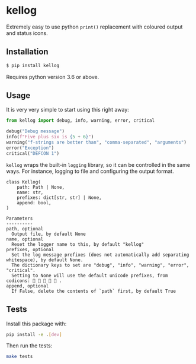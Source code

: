 # kellog

Extremely easy to use python `print()` replacement with coloured output and status icons.

## Installation

```bash
$ pip install kellog
```

Requires python version 3.6 or above.

## Usage

It is very very simple to start using this right away:

```python
from kellog import debug, info, warning, error, critical

debug("Debug message")
info(f"Five plus six is {5 + 6}")
warning("f-strings are better than", "comma-separated", "arguments")
error("Exception")
critical("DEFCON 1")
```

`kellog` wraps the built-in `logging` library, so it can be controlled in the same ways.
For instance, logging to file and configuring the output format.

```none
class Kellog(
	path: Path | None,
	name: str,
	prefixes: dict[str, str] | None,
	append: bool,
)

Parameters
----------
path, optional
  Output file, by default None
name, optional
  Reset the logger name to this, by default "kellog"
prefixes, optional
  Set the log message prefixes (does not automatically add separating whitespace), by default None.
  The dictionary keys to set are "debug", "info", "warning", "error", "critical".
  Setting to None will use the default unicode prefixes, from codicons:      .
append, optional
  If False, delete the contents of `path` first, by default True
```

## Tests

Install this package with:

```bash
pip install -e .[dev]
```

Then run the tests:

```bash
make tests
```
